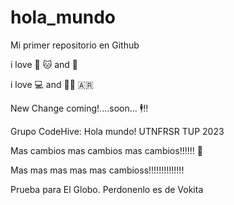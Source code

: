 # hola_mundo

Mi primer repositorio en Github

i love 🍕 🐱 and 🎸 

i love 💻 and 🧑‍🔬 🇦🇷

New Change coming!....soon... 🕴️!!

Grupo CodeHive: Hola mundo! UTNFRSR TUP 2023

Mas cambios mas cambios mas cambios!!!!!! 🦀

Mas mas mas mas mas cambioss!!!!!!!!!!!!!!

Prueba para El Globo. Perdonenlo es de Vokita

